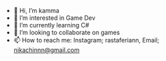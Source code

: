 - 👋 Hi, I’m kamma
- 👀 I’m interested in Game Dev
- 🌱 I’m currently learning C#
- 💞️ I’m looking to collaborate on games
- 📫 How to reach me: Instagram; rastaferiann, Email; nikachinnn@gmail.com

<!---
kam-ma/kam-ma is a ✨ special ✨ repository because its `README.md` (this file) appears on your GitHub profile.
You can click the Preview link to take a look at your changes.
--->
